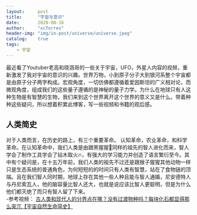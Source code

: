 ```yaml
---
layout:     post
title:      "宇宙与意识"
date:       2020-08-16
author:     "xcTorres"
header-img: "img/in-post/universe/universe.jpeg"
catalog:    true
tags:
    - 宇宙
---  
```


最近看了Youtuber老高和晓涵哥的一些关于宇宙，UFO，外星人内容的视频，重新激发了我对宇宙的意识的兴趣。世界万物，小到原子分子大到银河系整个宇宙都是由原子分子两字构成。宏观角度，一切仿佛都遵循着爱因斯坦的广义相对论，而微观角度，组成我们的这些量子遵循的是神秘的量子力学。为什么在地球只有人这种生物是有智慧的生物，我们来到这个世界离开这个世界的意义又是什么。带着种种这些疑问，所以想着积累此博客，写一些视频和书籍的观后感。

## 人类简史  
对于人类而言，在历史的路上，有三个重要革命。 认知革命，农业革命，和科学革命。在认知革命中，我们人类是由跟黑猩猩🦍同样的祖先的智人进化而来，智人学会了制作工具学会了钻木取火🔥，有强大的学习能力并创造了语言繁衍至今。其中有个疑问是，在十五万年前，我们人类的祖先不过还是跟猴子猩猩其他动物一样只是生态系统的普通角色，为何短短的的时间只有人类有智慧，站在了食物链的顶端。且在我们智人同时期，地球上存在其他一些人种且能与智人通婚，尼安德特人与丹尼索瓦人，他的脑容量比智人还大，也就是说应该比智人更聪明，但是为什么他们都灭绝了而只有智人留了下来。  
-参考视频： 
[古人类和现代人的分界点在哪？没有过渡物种吗？每块化石都显得那么突兀【宇宙自然生命简史】](https://www.youtube.com/watch?v=qt9KfpWuRKg)
